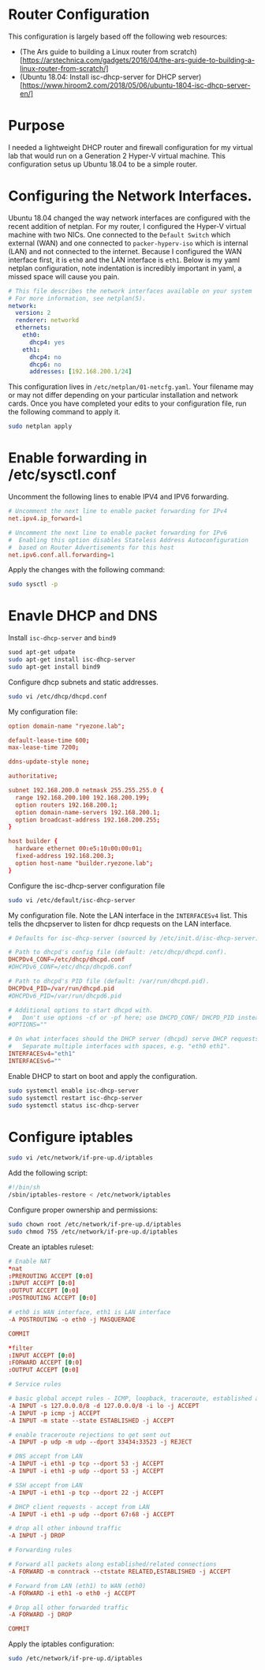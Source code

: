 # Router Configuration
This configuration is largely based off the following web resources:
* (The Ars guide to building a Linux router from scratch)[https://arstechnica.com/gadgets/2016/04/the-ars-guide-to-building-a-linux-router-from-scratch/]
* (Ubuntu 18.04: Install isc-dhcp-server for DHCP server)[https://www.hiroom2.com/2018/05/06/ubuntu-1804-isc-dhcp-server-en/]


# Purpose
I needed a lightweight DHCP router and firewall configuration for my virtual lab that would run on a Generation 2 Hyper-V virtual machine.  This configuration setus up Ubuntu 18.04 to be a simple router.

# Configuring the Network Interfaces.
Ubuntu 18.04 changed the way network interfaces are configured with the recent addition of netplan.  For my router, I configured the Hyper-V virtual machine with two NICs.  One connected to the `Default Switch` which external (WAN) and one connected to `packer-hyperv-iso` which is internal (LAN) and not connected to the internet.  Because I configured the WAN interface first, it is `eth0` and the LAN interface is `eth1`.  Below is my yaml netplan configuration, note indentation is incredibly important in yaml, a missed space will cause you pain.

```yaml
# This file describes the network interfaces available on your system
# For more information, see netplan(5).
network:
  version: 2
  renderer: networkd
  ethernets:
    eth0:
      dhcp4: yes
    eth1:
      dhcp4: no
      dhcp6: no
      addresses: [192.168.200.1/24]
```

This configuration lives in `/etc/netplan/01-netcfg.yaml`.  Your filename may or may not differ depending on your particular installation and network cards.  Once you have completed your edits to your configuration file, run the following command to apply it.

```bash
sudo netplan apply
```

# Enable forwarding in /etc/sysctl.conf
Uncomment the following lines to enable IPV4 and IPV6 forwarding.
```conf
# Uncomment the next line to enable packet forwarding for IPv4
net.ipv4.ip_forward=1

# Uncomment the next line to enable packet forwarding for IPv6
#  Enabling this option disables Stateless Address Autoconfiguration
#  based on Router Advertisements for this host
net.ipv6.conf.all.forwarding=1
```

Apply the changes with the following command:

```bash
sudo sysctl -p
```

# Enavle DHCP and DNS
Install `isc-dhcp-server` and `bind9`
```bash
suod apt-get udpate
sudo apt-get install isc-dhcp-server
sudo apt-get install bind9
```

Configure dhcp subnets and static addresses.
```bash
sudo vi /etc/dhcp/dhcpd.conf
```

My configuration file:
```conf
option domain-name "ryezone.lab";

default-lease-time 600;
max-lease-time 7200;

ddns-update-style none;

authoritative;

subnet 192.168.200.0 netmask 255.255.255.0 {
  range 192.168.200.100 192.168.200.199;
  option routers 192.168.200.1;
  option domain-name-servers 192.168.200.1;
  option broadcast-address 192.168.200.255;
}

host builder {
  hardware ethernet 00:e5:10:00:00:01;
  fixed-address 192.168.200.3;
  option host-name "builder.ryezone.lab";
}
```

Configure the isc-dhcp-server configuration file

```bash
sudo vi /etc/default/isc-dhcp-server
```

My configuration file.  Note the LAN interface in the `INTERFACESv4` list.  This tells the dhcpserver to listen for dhcp requests on the LAN interface.

```conf
# Defaults for isc-dhcp-server (sourced by /etc/init.d/isc-dhcp-server)

# Path to dhcpd's config file (default: /etc/dhcp/dhcpd.conf).
DHCPDv4_CONF=/etc/dhcp/dhcpd.conf
#DHCPDv6_CONF=/etc/dhcp/dhcpd6.conf

# Path to dhcpd's PID file (default: /var/run/dhcpd.pid).
DHCPDv4_PID=/var/run/dhcpd.pid
#DHCPDv6_PID=/var/run/dhcpd6.pid

# Additional options to start dhcpd with.
#	Don't use options -cf or -pf here; use DHCPD_CONF/ DHCPD_PID instead
#OPTIONS=""

# On what interfaces should the DHCP server (dhcpd) serve DHCP requests?
#	Separate multiple interfaces with spaces, e.g. "eth0 eth1".
INTERFACESv4="eth1"
INTERFACESv6=""
```

Enable DHCP to start on boot and apply the configuration.
```bash
sudo systemctl enable isc-dhcp-server
sudo systemctl restart isc-dhcp-server
sudo systemctl status isc-dhcp-server
```

# Configure iptables

```bash
sudo vi /etc/network/if-pre-up.d/iptables
```

Add the following script:

```bash
#!/bin/sh
/sbin/iptables-restore < /etc/network/iptables
```

Configure proper ownership and permissions:

```bash
sudo chown root /etc/network/if-pre-up.d/iptables
sudo chmod 755 /etc/network/if-pre-up.d/iptables
```

Create an iptables ruleset:

```conf
# Enable NAT
*nat
:PREROUTING ACCEPT [0:0]
:INPUT ACCEPT [0:0]
:OUTPUT ACCEPT [0:0]
:POSTROUTING ACCEPT [0:0]

# eth0 is WAN interface, eth1 is LAN interface
-A POSTROUTING -o eth0 -j MASQUERADE

COMMIT

*filter
:INPUT ACCEPT [0:0]
:FORWARD ACCEPT [0:0]
:OUTPUT ACCEPT [0:0]

# Service rules

# basic global accept rules - ICMP, loopback, traceroute, established all accepted
-A INPUT -s 127.0.0.0/8 -d 127.0.0.0/8 -i lo -j ACCEPT
-A INPUT -p icmp -j ACCEPT
-A INPUT -m state --state ESTABLISHED -j ACCEPT

# enable traceroute rejections to get sent out
-A INPUT -p udp -m udp --dport 33434:33523 -j REJECT

# DNS accept from LAN
-A INPUT -i eth1 -p tcp --dport 53 -j ACCEPT
-A INPUT -i eth1 -p udp --dport 53 -j ACCEPT

# SSH accept from LAN
-A INPUT -i eth1 -p tcp --dport 22 -j ACCEPT

# DHCP client requests - accept from LAN
-A INPUT -i eth1 -p udp --dport 67:68 -j ACCEPT

# drop all other inbound traffic
-A INPUT -j DROP

# Forwarding rules

# Forward all packets along established/related connections
-A FORWARD -m conntrack --ctstate RELATED,ESTABLISHED -j ACCEPT

# Forward from LAN (eth1) to WAN (eth0)
-A FORWARD -i eth1 -o eth0 -j ACCEPT

# Drop all other forwarded traffic
-A FORWARD -j DROP

COMMIT
```

Apply the iptables configuration:

```bash
sudo /etc/network/if-pre-up.d/iptables
```